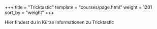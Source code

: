 +++
title = "Tricktastic"
template = "courses/page.html"
weight = 1201
sort_by = "weight"
+++

Hier findest du in Kürze Informationen zu Tricktastic
